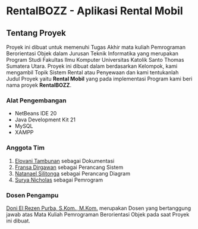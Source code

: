 # RentalBOZZ - Aplikasi Rental Mobil

## Tentang Proyek
Proyek ini dibuat untuk memenuhi Tugas Akhir mata kuliah Pemrograman Berorientasi Objek dalam Jurusan Teknik Informatika yang merupakan
Program Studi Fakultas Ilmu Komputer Universitas Katolik Santo Thomas Sumatera Utara. Proyek ini dibuat dalam berdasarkan Kelompok,
kami mengambil Topik Sistem Rental atau Penyewaan dan kami tentukanlah Judul Proyek yaitu __Rental Mobil__ yang pada implementasi Program
kami beri nama proyek __RentalBOZZ__.

### Alat Pengembangan
- NetBeans IDE 20
- Java Development Kit 21
- MySQL
- XAMPP

### Anggota Tim
1. [Elovani Tambunan]() sebagai Dokumentasi
2. [Fransa Dirgawan]() sebagai Perancang Sistem
3. [Natanael Silitonga]() sebagai Perancang Diagram
4. [Surya Nicholas](https://www.instagram.com/suryanicholas.t) sebagai Pemrogram

### Dosen Pengampu
[Doni El Rezen Purba, S.Kom., M.Kom.]() merupakan Dosen yang bertanggung jawab atas Mata Kuliah Pemrograman Berorientasi Objek pada saat Proyek ini dibuat.
